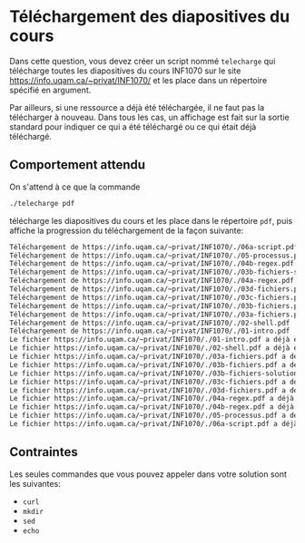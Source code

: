 # Téléchargement des diapositives du cours

Dans cette question, vous devez créer un script nommé `telecharge` qui
télécharge toutes les diapositives du cours INF1070 sur le site
https://info.uqam.ca/~privat/INF1070/ et les place dans un répertoire spécifié
en argument.

Par ailleurs, si une ressource a déjà été téléchargée, il ne faut pas la
télécharger à nouveau. Dans tous les cas, un affichage est fait sur la sortie
standard pour indiquer ce qui a été téléchargé ou ce qui était déjà téléchargé.

## Comportement attendu

On s'attend à ce que la commande

```sh
./telecharge pdf
```

télécharge les diapositives du cours et les place dans le répertoire `pdf`,
puis affiche la progression du téléchargement de la façon suivante:

```sh
Téléchargement de https://info.uqam.ca/~privat/INF1070/./06a-script.pdf
Téléchargement de https://info.uqam.ca/~privat/INF1070/./05-processus.pdf
Téléchargement de https://info.uqam.ca/~privat/INF1070/./04b-regex.pdf
Téléchargement de https://info.uqam.ca/~privat/INF1070/./03b-fichiers-solution.pdf
Téléchargement de https://info.uqam.ca/~privat/INF1070/./04a-regex.pdf
Téléchargement de https://info.uqam.ca/~privat/INF1070/./03d-fichiers.pdf
Téléchargement de https://info.uqam.ca/~privat/INF1070/./03c-fichiers.pdf
Téléchargement de https://info.uqam.ca/~privat/INF1070/./03b-fichiers.pdf
Téléchargement de https://info.uqam.ca/~privat/INF1070/./03a-fichiers.pdf
Téléchargement de https://info.uqam.ca/~privat/INF1070/./02-shell.pdf
Téléchargement de https://info.uqam.ca/~privat/INF1070/./01-intro.pdf
Le fichier https://info.uqam.ca/~privat/INF1070/./01-intro.pdf a déjà été téléchargé
Le fichier https://info.uqam.ca/~privat/INF1070/./02-shell.pdf a déjà été téléchargé
Le fichier https://info.uqam.ca/~privat/INF1070/./03a-fichiers.pdf a déjà été téléchargé
Le fichier https://info.uqam.ca/~privat/INF1070/./03b-fichiers.pdf a déjà été téléchargé
Le fichier https://info.uqam.ca/~privat/INF1070/./03b-fichiers-solution.pdf a déjà été téléchargé
Le fichier https://info.uqam.ca/~privat/INF1070/./03c-fichiers.pdf a déjà été téléchargé
Le fichier https://info.uqam.ca/~privat/INF1070/./03d-fichiers.pdf a déjà été téléchargé
Le fichier https://info.uqam.ca/~privat/INF1070/./04a-regex.pdf a déjà été téléchargé
Le fichier https://info.uqam.ca/~privat/INF1070/./04b-regex.pdf a déjà été téléchargé
Le fichier https://info.uqam.ca/~privat/INF1070/./05-processus.pdf a déjà été téléchargé
Le fichier https://info.uqam.ca/~privat/INF1070/./06a-script.pdf a déjà été téléchargé
```

## Contraintes

Les seules commandes que vous pouvez appeler dans votre solution sont les
suivantes:

- `curl`
- `mkdir`
- `sed`
- `echo`
